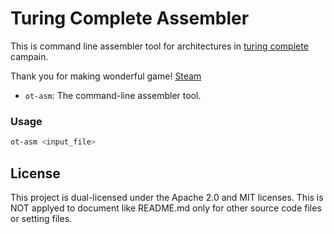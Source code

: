 # Turing Complete Assembler

This is command line assembler tool for architectures in [turing complete](https://turingcomplete.game) campain.

Thank you for making wonderful game!
[Steam](https://store.steampowered.com/app/1444480/Turing_Complete/)

*   `ot-asm`: The command-line assembler tool.

### Usage

```sh
ot-asm <input_file>
```

## License

This project is dual-licensed under the Apache 2.0 and MIT licenses.
This is NOT applyed to document like README.md only for other source code files or setting files.

